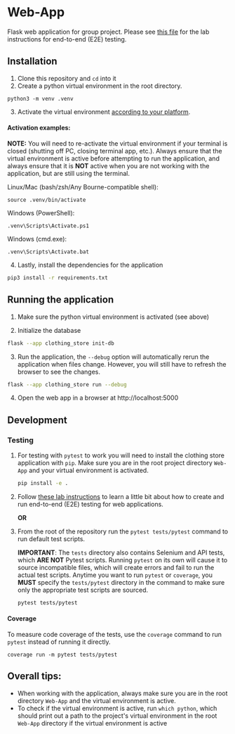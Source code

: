 # Web-App

Flask web application for group project. Please see [this file](https://github.com/Group-Project-Team-4/Web-App/blob/main/web-app-lab.md) for the lab instructions for end-to-end (E2E) testing.

## Installation

1. Clone this repository and `cd` into it
2. Create a python virtual environment in the root directory.

```shell
python3 -m venv .venv
```
3. Activate the virtual environment [according to your platform](https://docs.python.org/3/library/venv.html#how-venvs-work).

#### Activation examples:
**NOTE:** You will need to re-activate the virtual environment if your terminal is closed (shutting off PC, closing terminal app, etc.). Always ensure that the virtual environment is active before attempting to run the application, and always ensure that it is **NOT** active when you are not working with the application, but are still using the terminal.

Linux/Mac (bash/zsh/Any Bourne-compatible shell):
```shell
source .venv/bin/activate
```
Windows (PowerShell):
```shell
.venv\Scripts\Activate.ps1
```
Windows (cmd.exe):
```shell
.venv\Scripts\Activate.bat
```

4. Lastly, install the dependencies for the application

```sh
pip3 install -r requirements.txt
```

## Running the application

1. Make sure the python virtual environment is activated (see above)

2. Initialize the database

```sh
flask --app clothing_store init-db
```

3. Run the application, the `--debug` option will automatically rerun the application when files change. However, you will still have to refresh the browser to see the changes.

```sh
flask --app clothing_store run --debug
```

4. Open the web app in a browser at http://localhost:5000

## Development

### Testing

1. For testing with `pytest` to work you will need to install the clothing store application with `pip`. Make sure you are in the root project directory `Web-App` and your virtual environment is activated.

    ```sh
    pip install -e .
    ```

2. Follow [these lab instructions](https://github.com/Group-Project-Team-4/Web-App/blob/main/web-app-lab.md#tutorial) to learn a little bit about how to create and run end-to-end (E2E) testing for web applications.

    **OR**

2. From the root of the repository run the `pytest tests/pytest` command to run default test scripts.

    **IMPORTANT**: The `tests` directory also contains Selenium and API tests, which **ARE NOT** Pytest scripts. Running `pytest` on its own will cause it to source incompatible files, which will create errors and fail to run the actual test scripts. Anytime you want to run `pytest` or `coverage`, you **MUST** specify the `tests/pytest` directory in the command to make sure only the appropriate test scripts are sourced.

    ```sh
    pytest tests/pytest
    ```

#### Coverage

To measure code coverage of the tests, use the `coverage` command to run `pytest` instead of running it directly.

```
coverage run -m pytest tests/pytest
```

## Overall tips:

- When working with the application, always make sure you are in the root directory `Web-App` and the virtual environment is active.
- To check if the virtual environment is active, run `which python`, which should print out a path to the project's virtual environment in the root `Web-App` directory if the virtual environment is active
